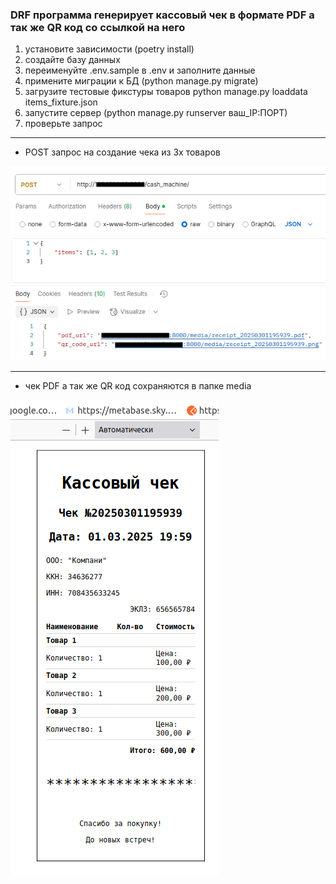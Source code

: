 ### DRF программа генерирует кассовый чек в формате PDF а так же QR код со ссылкой на него
1. установите зависимости (poetry install)
2. создайте базу данных
3. переименуйте .env.sample в .env и заполните данные
4. примените миграции к БД (python manage.py migrate)
5. загрузите тестовые фикстуры товаров
python manage.py loaddata items_fixture.json
6. запустите сервер (python manage.py runserver ваш_IP:ПОРТ)
7. проверьте запрос
***
- POST запрос на создание чека из 3х товаров

![post.png](png/post.png)
***
- чек PDF а так же QR код сохраняются в папке media

![img.png](png/img.png)
